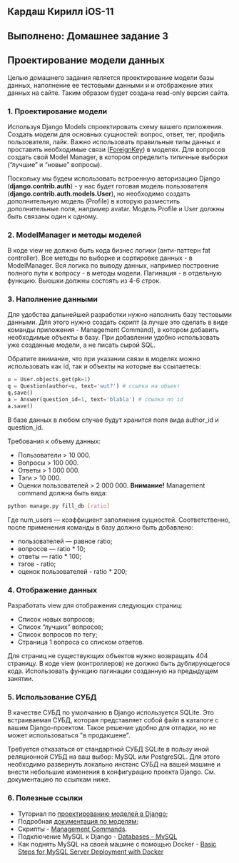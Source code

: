 ## Кардаш Кирилл iOS-11
## Выполнено: Домашнее задание 3

## Проектирование модели данных

Целью домашнего задания является проектирование модели базы данных, наполнение ее тестовыми данными и и отображение этих данных на сайте. Таким образом будет создана read-only версия сайта.

### 1. Проектирование модели
Используя Django Models спроектировать схему вашего приложения. Создать модели для основных сущностей: вопрос, ответ, тег, профиль пользователя, лайк. Важно использовать правильные типы данных и проставить необходимые связи ([ForeignKey](https://docs.djangoproject.com/en/4.1/ref/models/fields/#foreignkey)) в моделях. Для вопросов создать свой Model Manager, в котором определить типичные выборки (“лучшие” и “новые” вопросы).

Поскольку мы будем использовать встроенную авторизацию Django (**django.contrib.auth**) - у нас будет готовая модель пользователя (**django.contrib.auth.models.User**), но необходимо создать дополнительную модель (Profile) в которую разместить дополнительные поля, например avatar. Модель Profile и User должны быть связаны один к
одному.

### 2. ModelManager и методы моделей
В коде view не должно быть кода бизнес логики (анти-паттерн fat controller). Все методы по выборке и сортировке данных - в ModelManager. Вся логика по выводу данных, например построение полного пути к вопросу - в методы модели. Пагинация - в отдельную функцию. Вьюшки должны состоять из 4-6 строк.

### 3. Наполнение данными
Для удобства дальнейшей разработки нужно наполнить базу тестовыми данными. Для этого нужно создать скрипт (а лучше это сделать в виде команды приложения - Management Command), в котором добавить необходимые объекты в базу. При добавлении удобно использовать уже созданные модели, а не писать сырой SQL.

Обратите внимание, что при указании связи в моделях можно использовать как id, так и объекты на которые вы ссылаетесь:
```Python
u = User.objects.get(pk=1)
q = Question(author=u, text='wut?') # ссылка на объект
q.save()
a = Answer(question_id=1, text='blabla') # ссылка по id
a.save()
```
В базе данных в любом случае будут хранится поля вида author_id и question_id.

Требования к объему данных:
- Пользователи > 10 000.
- Вопросы > 100 000.
- Ответы > 1 000 000.
- Тэги > 10 000.
- Оценки пользователей > 2 000 000.
**Внимание!** Management command должна быть вида: 
```Bash
python manage.py fill_db [ratio]
```
Где num_users — коэффициент заполнения сущностей. Соответственно, после применения команды в базу должно быть добавлено:
 - пользователей — равное ratio;
 - вопросов — ratio * 10;
 - ответы — ratio * 100;
 - тэгов - ratio;
 - оценок пользователей - ratio * 200;

### 4. Отображение данных
Разработать view для отображения следующих страниц:

- Список новых вопросов;
- Список “лучших” вопросов;
- Список вопросов по тегу;
- Страница 1 вопроса со списком ответов.

Для страниц не существующих объектов нужно возвращать 404 страницу. В коде view (контроллеров) не должно быть дублирующегося кода. Использовать функцию пагинации созданную на предыдущем занятии.

### 5. Использование СУБД
В качестве СУБД по умолчанию в Django используется SQLite. Это встраиваемая СУБД, которая представляет собой файл в каталоге с вашим Django-проектом. Такое решение удобно для отладки, но не может использоваться "в продакшене".

Требуется отказаться от стандартной СУБД SQLite в пользу иной реляционной СУБД на ваш выбор: MySQL или PostgreSQL. Для этого необходимо развернуть локально инстанс СУБД на вашей машине и внести небольшие изменения в конфигурацию проекта Django. См. документацию по ссылкам ниже.

### 6. Полезные ссылки
- Туториал по [проектированию моделей в Django](https://docs.djangoproject.com/en/4.1/intro/tutorial02/);
- Подробная [документация по моделям](https://docs.djangoproject.com/en/4.1/topics/db/models/);
- Скрипты - [Management Commands](https://docs.djangoproject.com/en/4.1/howto/custom-management-commands/).
- Подключение MySQL к Django - [Databases - MySQL](https://docs.djangoproject.com/en/4.1/ref/databases/#mysql-notes)
- Как поднять MySQL на своей машине с помощью Docker - [Basic Steps for MySQL Server Deployment with Docker](https://dev.mysql.com/doc/mysql-installation-excerpt/8.0/en/docker-mysql-getting-started.html)
